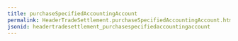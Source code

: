 ```yaml
---
title: purchaseSpecifiedAccountingAccount
permalink: HeaderTradeSettlement.purchaseSpecifiedAccountingAccount.html
jsonid: headertradesettlement_purchasespecifiedaccountingaccount
---
```

